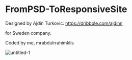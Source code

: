 # FromPSD-ToResponsiveSite

Designed by Ajdin Turkovic:
https://dribbble.com/ajdinn

for Sweden company.

Coded by me, mrabdulrrahimklis

![untitled-1](https://user-images.githubusercontent.com/7759870/34087105-d7e46d02-e398-11e7-8e60-33195c91f44c.png)
